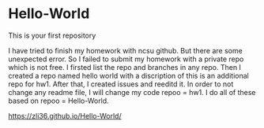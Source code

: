 # Hello-World
This is your first repository

I have tried to finish my homework with ncsu github. But there are some unexpected error. So I failed to submit my homework with a private repo which is not free. I firsted list the repo and branches in any repo. Then I created a repo named hello world with a discription of this is an additional repo for hw1. After that, I created issues and reeditd it. In order to not change any readme file, I will change my code repoo = hw1. I do all of these based on repoo = Hello-World.

https://zli36.github.io/Hello-World/
